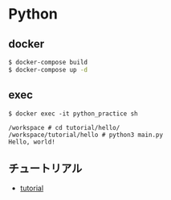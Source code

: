 # Python

## docker
```bash
$ docker-compose build
$ docker-compose up -d
```

## exec
```
$ docker exec -it python_practice sh

/workspace # cd tutorial/hello/
/workspace/tutorial/hello # python3 main.py
Hello, world!
```

## チュートリアル
- [tutorial](./tutorial)
